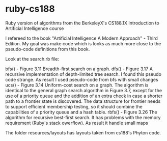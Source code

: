 ruby-cs188
==========

Ruby version of algorithms from the BerkeleyX's CS188.1X Introduction to Artificial Intelligence course 

I refereed to the book "Artificial Intelligence A Modern Approach" - Third Edition. My goal was make code which is looks as much more close to the pseudo-code definitions from this book.

Look at the search.rb file:

bfs() - Figure 3.11 Breadth-first search on a graph.
dfs() - Figure 3.17 A recursive implementation of depth-limited tree search. 
		I found this pseudo code strange. As result I used pseudo-code from bfs with small changes
ucs() - Figure 3.14 Uniform-cost search on a graph. The algorithm is identical to the general graph search algorithm in Figure 3.7, except for the use of a priority queue and the addition of an extra check in case a shorter path to a frontier state is discovered. The data structure for frontier needs to support efficient membership testing, so it should combine the capabilities of a priority queue and a hash table.
rbfs() - Figure 3.26 The algorithm for recursive best-first search.
		It has problems with the memory requirement (Ruby's stack owerflow). As result it handle small maps

The folder resources/layouts has layouts taken from cs188's Phyton code.